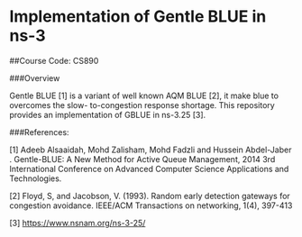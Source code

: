 # Implementation of Gentle BLUE in ns-3 
##Course Code: CS890

###Overview

Gentle BLUE [1] is a variant of well known AQM BLUE [2], it make blue to overcomes the slow-
to-congestion response shortage. This repository provides an implementation of GBLUE in ns-3.25 [3].

###References:

[1] Adeeb Alsaaidah, Mohd Zalisham, Mohd Fadzli and Hussein Abdel-Jaber . Gentle-BLUE: A New Method for Active Queue
Management, 2014 3rd International Conference on Advanced Computer Science Applications and Technologies.

[2] Floyd, S, and Jacobson, V. (1993). Random early detection gateways for congestion avoidance. IEEE/ACM Transactions on
networking, 1(4), 397-413


[3] https://www.nsnam.org/ns-3-25/
